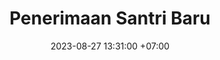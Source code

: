 ---
title: Penerimaan Santri Baru
date: 2023-08-27 13:31:00 +07:00
type: Agenda
alias: PSB
layout: psb
bgimg: "/uploads/8.jpg"
comment: Bila berminat, sila kuatkan niat dan ikuti tahapannya dengan khidmat.
jadwal:
  title: Jadwal Penerimaan Santri Baru
  comment: Tahun Akademik 2024&sol;2025
  steps:
  - title: Tes Tulis
    order: 3
    mode: last
    comment: 23 September 2023
  - title: Pendaftaran
    order: 2
    mode: first
    comment: Mulai 23 September 2023
  - title: Survei
    order: 1
    mode: last
    comment: Mulai 1 September 2023
prosedur:
  title: Prosedur Pendaftaran
  comment: Ikuti alurnya, nikmati prosesnya, dan serahkan hasilnya kepada Allah semata.
  first:
    title: Konfirmasi Kehadiran
    icon: person-circle-check
  steps:
  - title: Survei
    icon: magnifying-glass-location
  - title: Wawancara I
    icon: microphone-lines
  - title: Pendaftaran
    icon: list-check
  - title: Tes Tulis
    icon: list-ol
  - title: Wawancara II
    icon: gavel
persyaratan:
  title: Persyaratan Pendaftaran
  comment:
  steps:
  - title: Pemberkasan
    items:
    - id: 1
      comment: Mengisi formulir
      note: 1 rangkap
    - id: 2
      comment: Mengisi surat pernyataan
      note: 1 rangkap
    - id: 3
      comment: Fotokopi Akta Kelahiran
      note: 2 rangkap
    - id: 4
      comment: Fotokopi Kartu Keluarga
      note: 2 rangkap
    - id: 5
      comment: Fotokopi KTP
      note: 2 rangkap
    - id: 6
      comment: Fotokopi rapor dua kelas terakhir
      note: 1 rangkap
  - title: Pembiayaan
    items:
    - id: 1
      comment: Uang Pendaftaran
      note: Rp 500.000
    - id: 2
      comment: Uang Pangkal
      note: Rp 24.300.000
    - id: 3
      comment: Uang SPP bulan Juli 2024
      note: Rp 2.200.000
    - id: 4
      comment: Total Biaya
      note: Rp 27.000.000
---